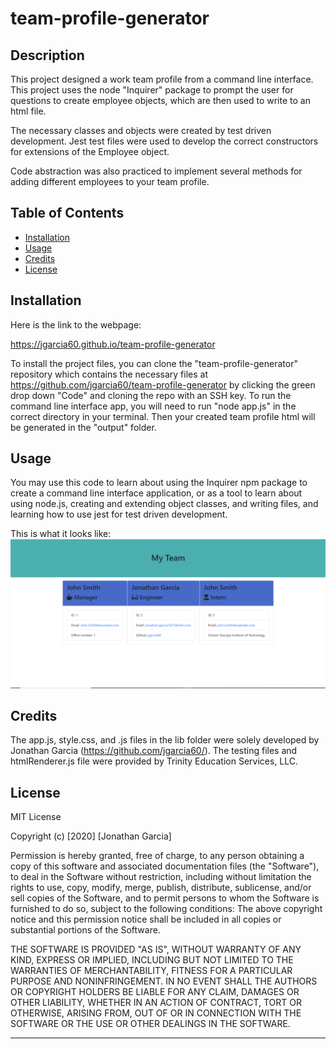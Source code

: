 # team-profile-generator

## Description 

This project designed a work team profile from a command line interface. This project uses the node "Inquirer" package to prompt the user for questions to create employee objects, which are then used to write to an html file. 

The necessary classes and objects were created by test driven development. Jest test files were used to develop the correct constructors for extensions of the Employee object.

Code abstraction was also practiced to implement several methods for adding different employees to your team profile. 

## Table of Contents 

* [Installation](#installation)
* [Usage](#usage)
* [Credits](#credits)
* [License](#license)


## Installation

Here is the link to the webpage:

https://jgarcia60.github.io/team-profile-generator

To install the project files, you can clone the "team-profile-generator" repository which contains the necessary files at https://github.com/jgarcia60/team-profile-generator by clicking the green drop down "Code" and cloning the repo with an SSH key. To run the command line interface app, you will need to run "node app.js" in the correct directory in your terminal. Then your created team profile html will be generated in the "output" folder.


## Usage 

You may use this code to learn about using the Inquirer npm package to create a command line interface application, or as a tool to learn about using node.js, creating and extending object classes, and writing files, and learning how to use jest for test driven development.

This is what it looks like:
![screenshot](./team-profile-generator.png)


## Credits

The app.js, style.css, and .js files in the lib folder were solely developed by Jonathan Garcia (https://github.com/jgarcia60/). The testing files and htmlRenderer.js file were provided by Trinity Education Services, LLC.

## License

MIT License

Copyright (c) [2020] [Jonathan Garcia]

Permission is hereby granted, free of charge, to any person obtaining a copy
of this software and associated documentation files (the "Software"), to deal
in the Software without restriction, including without limitation the rights
to use, copy, modify, merge, publish, distribute, sublicense, and/or sell
copies of the Software, and to permit persons to whom the Software is
furnished to do so, subject to the following conditions:
The above copyright notice and this permission notice shall be included in all
copies or substantial portions of the Software.

THE SOFTWARE IS PROVIDED "AS IS", WITHOUT WARRANTY OF ANY KIND, EXPRESS OR
IMPLIED, INCLUDING BUT NOT LIMITED TO THE WARRANTIES OF MERCHANTABILITY,
FITNESS FOR A PARTICULAR PURPOSE AND NONINFRINGEMENT. IN NO EVENT SHALL THE
AUTHORS OR COPYRIGHT HOLDERS BE LIABLE FOR ANY CLAIM, DAMAGES OR OTHER
LIABILITY, WHETHER IN AN ACTION OF CONTRACT, TORT OR OTHERWISE, ARISING FROM,
OUT OF OR IN CONNECTION WITH THE SOFTWARE OR THE USE OR OTHER DEALINGS IN THE
SOFTWARE.


---